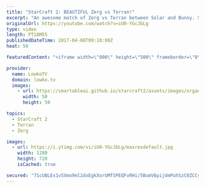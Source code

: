 ```yaml
---
title: "StarCraft 2: BEAUTIFUL Zerg vs Terran!"
excerpt: "An awesome match of Zerg vs Terran between Solar and Bunny. Subscribe for more videos: http://lowko.tv/youtube Intense Terran vs Terran: https://goo.gl/gmjtDH  In this Zerg versus Terran cast I cover a high level professional game of StarCraft 2. Both players decide to play a \"tier based\" style. Meaning"
originalUrl: https://youtube.com/watch?v=iU0-YGcJbLg
type: video
length: PT18M5S
publishedDateTime: 2017-04-08T09:10:00Z
heat: 50

featuredContent: "<iframe width=\"800\" height=\"500\" frameborder=\"0\" src=\"https://www.youtube.com/embed/iU0-YGcJbLg\" allow=\"accelerometer; autoplay; encrypted-media; gyroscope; picture-in-picture\" allowfullscreen></iframe>"

provider:
  name: LowkoTV
  domain: lowko.tv
  images:
    - url: https://smartableai.github.io/starcraft2/assets/images/organizations/lowko.tv-50x50.jpg
      width: 50
      height: 50

topics:
  - StarCraft 2
  - Terran
  - Zerg

images:
  - url: https://i.ytimg.com/vi/iU0-YGcJbLg/maxresdefault.jpg
    width: 1280
    height: 720
    isCached: true

secured: "71cUBLEx1v5Xmo9ml2dxEgkXorUMfSPEQFvRHi/5BumV6pijdmPohSzC0ZCCybs9d+2LDIhy+ULHh2zKieByXHbm31gBsEPoQ7LwetVQGIRiyYT8mkjWN6rt2UuDES+mw9J3M2GyN5SI3OPI5j3dux4nzYgIa8Llhxp/5JOJgrUGF8X64XFOvz40pXwnvcmxeI7HtXhmDqFJnQdHDR0kye4lhGjALlj0RbRixg3sNipSStjUQiUSkAT3XNrUjECg7PE0NTFoXaH1gXehozDnpvfPDvqmYXGSe53M+Gqm1lLUJFFUpitzPz/eSPKalZcf9lRr/mFCMXu6EPpKGKl5WNj1BO6UhSZpV3JDeGuBgXzHQutwKrDCQ5dX6G6otFGCYLZG+EMR/ENBJxc0+7v0LGWIsh5VrgXRqEOyQ9TRB5DoOXYCgyQ6BOTZY+uV1Jpz;gbj9XjJzI/aG/vdQ0Tn/qg=="
---
```


